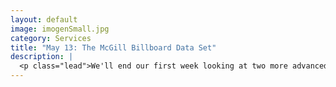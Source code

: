 ```yaml
---
layout: default
image: imogenSmall.jpg
category: Services
title: "May 13: The McGill Billboard Data Set"
description: |
  <p class="lead">We'll end our first week looking at two more advanced studies involving the harmonic structures of songs in the McGill Billboard Data Set. <br/><br/><em>Before class</em> please read/watch the following:<ul><li>Christopher William White, <a href="./WhiteQuinnBeginningDRAFT.pdf">gloss on Hidden Markov Modeling in musical studies</a></li><li>Ashley Buygoyne, <a href="">Stochastic processes and database-driven musicology</a>, Chapters 4–5, <em>but only the following pages</em></li><ul><li>p. 123 through the end of the first partial paragraph on p. 146</li><li>last paragraph of p. 147 through the end of the first partial paragraph on p. 148</li><li>last paragraph of p. 152 through Table 4.3 on p. 153</li><li>first full paragraph on p. 155 through the end of the first partial paragraph on p. 164</li><li>last partial paragraph on p. 172 through the first partial paragraph on p. 179</li><li>last paragraph of p. 185 through p. 191</li></ul></ul></p>
---
```

